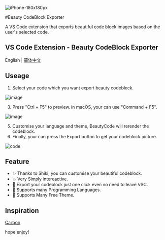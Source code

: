 ![iPhone-180x180px](https://github.com/newObjectccc/beautyCode/assets/42132586/aefae2f6-f6b3-422c-ae7b-0cdaf2e9eb4a)

#Beauty CodeBlock Exporter

A VS Code extension that exports beautiful code block images based on the user's selected code.

## VS Code Extension - Beauty CodeBlock Exporter

English | [简体中文](https://github.com/newObjectccc/beautyCode/blob/main/README-zh-Hans.md)

## Useage

1. Select your code which you want export beauty codeblock.

![image](https://github.com/newObjectccc/beautyCode/assets/42132586/120fd1bd-ed60-4a93-886f-141cf7766d5e)

3. Press "Ctrl + F5" to preview. in macOS, your can use "Command + F5".

![image](https://github.com/newObjectccc/beautyCode/assets/42132586/c8ad5838-d047-44ad-9e24-19679e9d55d0)

5. Customise your language and theme, BeautyCode will rerender the codeblock.
6. Finally, your can press the Export button to get your codeblock picture.

![code](https://github.com/velproqqq/beautyCode/assets/127731063/b5ea4f7e-9360-4896-8afd-1398635aa2c6)

## Feature

- ✨ Thanks to Shiki, you can customise your beautiful codeblock.
- 💥 Very Simply intereactive.
- 💫 Export your codeblock just one click even no need to leave VSC.
- 🧨 Supports many Programming Languages.
- 💖 Supports Many Free Theme.

## Inspiration

[Carbon](https://carbon.now.sh/)

hope enjoy!
